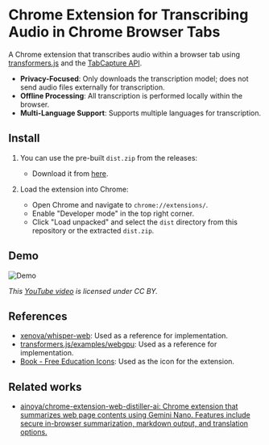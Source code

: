 # Chrome Extension for Transcribing Audio in Chrome Browser Tabs

A Chrome extension that transcribes audio within a browser tab using [transformers.js](https://github.com/huggingface/transformers.js) and the [TabCapture API](https://developer.chrome.com/docs/extensions/reference/tabCapture/).

- **Privacy-Focused**: Only downloads the transcription model; does not send audio files externally for transcription.
- **Offline Processing**: All transcription is performed locally within the browser.
- **Multi-Language Support**: Supports multiple languages for transcription.

## Install

1. You can use the pre-built `dist.zip` from the releases:
    - Download it from [here](https://github.com/ainoya/chrome-extension-web-transcriptor-ai/releases/latest).

2. Load the extension into Chrome:

    - Open Chrome and navigate to `chrome://extensions/`.
    - Enable "Developer mode" in the top right corner.
    - Click "Load unpacked" and select the `dist` directory from this repository or the extracted `dist.zip`.

## Demo

![Demo](./images/chrome-extension-web-transcriptor-ai.gif)

*This [YouTube video](https://www.youtube.com/watch?v=Boj9eD0Wug8) is licensed under CC BY.*

## References

- [xenova/whisper-web](https://github.com/xenova/whisper-web/tree/81869ed62970ff4373509b6004a6c9a3f0c5b64d): Used as a reference for implementation.
- [transformers.js/examples/webgpu](https://github.com/huggingface/transformers.js/tree/7a58d6e11968dd85dc87ce37b2ab37213165889a/examples/webgpu-whisper): Used as a reference for implementation.
- [Book - Free Education Icons](https://www.flaticon.com/free-icon/book_1679072?term=magic&page=1&position=46&origin=search&related_id=1679072): Used as the icon for the extension.

## Related works

- [ainoya/chrome\-extension\-web\-distiller\-ai: Chrome extension that summarizes web page contents using Gemini Nano\. Features include secure in\-browser summarization, markdown output, and translation options\.](https://github.com/ainoya/chrome-extension-web-distiller-ai)
